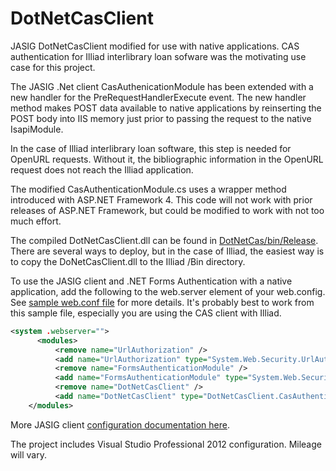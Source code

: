 DotNetCasClient
===============

JASIG DotNetCasClient modified for use with native applications.  CAS authentication for Illiad interlibrary loan sofware was the motivating use case for this project.

The JASIG .Net client CasAuthenicationModule has been extended with a new handler for the PreRequestHandlerExecute event. The new handler method makes POST data available to native applications by reinserting the POST body into IIS memory just prior to passing the request to the native IsapiModule. 

In the case of Illiad interlibrary loan software, this step is needed for OpenURL requests. Without it, the bibliographic information in the OpenURL request does not reach the Illiad application.  

The modified CasAuthenticationModule.cs uses a wrapper method introduced with ASP.NET Framework 4. This code will not work with prior releases of ASP.NET Framework, but could be modified to work with not too much effort. 

The compiled DotNetCasClient.dll can be found in <a href="https://github.com/mspalti/DotNetCasClient/tree/master/DotNetCasClient/bin/Release">DotNetCas/bin/Release</a>. There are several ways to deploy, but in the case of Illiad, the easiest way is to copy the DoNetCasClient.dll to the Illiad /Bin directory.

To use the JASIG client and .NET Forms Authentication with a native application, add the following to the web.server 
element of your web.config.  See <a href="https://github.com/mspalti/DotNetCasClient/blob/master/Configuration/web.config">sample web.conf file</a> for more details. It's probably best to work from this sample file, especially you are using the CAS client with Illiad.

```xml
<system .webserver=""> 
      <modules>
		  <remove name="UrlAuthorization" />
		  <add name="UrlAuthorization" type="System.Web.Security.UrlAuthorizationModule" />
 		  <remove name="FormsAuthenticationModule" />
		  <add name="FormsAuthenticationModule" type="System.Web.Security.FormsAuthenticationModule" />
		  <remove name="DotNetCasClient" />
		  <add name="DotNetCasClient" type="DotNetCasClient.CasAuthenticationModule,DotNetCasClient" />		
    </modules>
```


More JASIG client <a href="https://wiki.jasig.org/display/CASC/.Net+Cas+Client">configuration documentation here</a>.

The project includes Visual Studio Professional 2012 configuration. Mileage will vary. 
